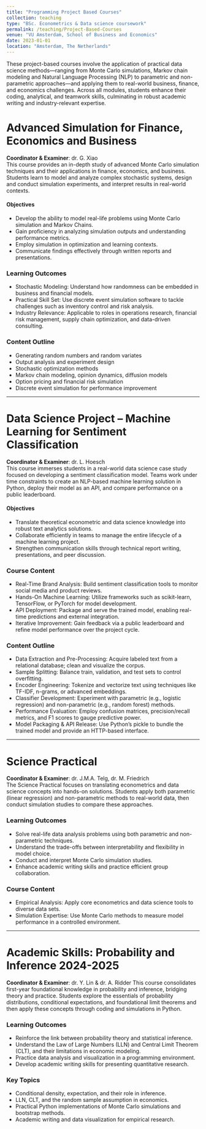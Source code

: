 ```yaml
---
title: "Programming Project Based Courses"
collection: teaching
type: "BSc. Econometrics & Data science coursework"
permalink: /teaching/Project-Based-Courses
venue: "VU Amsterdam, School of Business and Economics"
date: 2023-01-01
location: "Amsterdam, The Netherlands"
---
```

These project-based courses involve the application of practical data science methods—ranging from Monte Carlo simulations, Markov chain modeling and Natural Language Processing (NLP) to parametric and non-parametric approaches—and applying them to real-world business, finance, and economics challenges. Across all modules, students enhance their coding, analytical, and teamwork skills, culminating in robust academic writing and industry-relevant expertise.

# Advanced Simulation for Finance, Economics and Business
**Coordinator & Examiner**: dr. G. Xiao  
This course provides an in-depth study of advanced Monte Carlo simulation techniques and their applications in finance, economics, and business. Students learn to model and analyze complex stochastic systems, design and conduct simulation experiments, and interpret results in real-world contexts.

#### Objectives
- Develop the ability to model real-life problems using Monte Carlo simulation and Markov Chains.  
- Gain proficiency in analyzing simulation outputs and understanding performance metrics.  
- Employ simulation in optimization and learning contexts.  
- Communicate findings effectively through written reports and presentations.

### Learning Outcomes
- Stochastic Modeling: Understand how randomness can be embedded in business and financial models.  
- Practical Skill Set: Use discrete event simulation software to tackle challenges such as inventory control and risk analysis.  
- Industry Relevance: Applicable to roles in operations research, financial risk management, supply chain optimization, and data-driven consulting.

### Content Outline
- Generating random numbers and random variates  
- Output analysis and experiment design  
- Stochastic optimization methods  
- Markov chain modeling, opinion dynamics, diffusion models  
- Option pricing and financial risk simulation  
- Discrete event simulation for performance improvement  

---

# Data Science Project – Machine Learning for Sentiment Classification
**Coordinator & Examiner**: dr. L. Hoesch  
This course immerses students in a real-world data science case study focused on developing a sentiment classification model. Teams work under time constraints to create an NLP-based machine learning solution in Python, deploy their model as an API, and compare performance on a public leaderboard.

#### Objectives
- Translate theoretical econometric and data science knowledge into robust text analytics solutions.  
- Collaborate efficiently in teams to manage the entire lifecycle of a machine learning project.  
- Strengthen communication skills through technical report writing, presentations, and peer discussion.

### Course Content
- Real-Time Brand Analysis: Build sentiment classification tools to monitor social media and product reviews.  
- Hands-On Machine Learning: Utilize frameworks such as scikit-learn, TensorFlow, or PyTorch for model development.  
- API Deployment: Package and serve the trained model, enabling real-time predictions and external integration.  
- Iterative Improvement: Gain feedback via a public leaderboard and refine model performance over the project cycle.

### Content Outline
- Data Extraction and Pre-Processing: Acquire labeled text from a relational database; clean and visualize the corpus.  
- Sample Splitting: Balance train, validation, and test sets to control overfitting.  
- Encoder Engineering: Tokenize and vectorize text using techniques like TF-IDF, n-grams, or advanced embeddings.  
- Classifier Development: Experiment with parametric (e.g., logistic regression) and non-parametric (e.g., random forest) methods.  
- Performance Evaluation: Employ confusion matrices, precision/recall metrics, and F1 scores to gauge predictive power.  
- Model Packaging & API Release: Use Python’s pickle to bundle the trained model and provide an HTTP-based interface.

---

# Science Practical 
**Coordinator & Examiner**: dr. J.M.A. Telg, dr. M. Friedrich  
The Science Practical focuses on translating econometrics and data science concepts into hands-on solutions. Students apply both parametric (linear regression) and non-parametric methods to real-world data, then conduct simulation studies to compare these approaches.

### Learning Outcomes
- Solve real-life data analysis problems using both parametric and non-parametric techniques.  
- Understand the trade-offs between interpretability and flexibility in model choice.  
- Conduct and interpret Monte Carlo simulation studies.  
- Enhance academic writing skills and practice efficient group collaboration.

### Course Content
- Empirical Analysis: Apply core econometrics and data science tools to diverse data sets.  
- Simulation Expertise: Use Monte Carlo methods to measure model performance in a controlled environment.  

---

# Academic Skills: Probability and Inference 2024-2025
**Coordinator & Examiner**: dr. Y. Lin & dr. A. Ridder
This course consolidates first-year foundational knowledge in probability and inference, bridging theory and practice. Students explore the essentials of probability distributions, conditional expectations, and foundational limit theorems and then apply these concepts through coding and simulations in Python.

### Learning Outcomes
- Reinforce the link between probability theory and statistical inference.  
- Understand the Law of Large Numbers (LLN) and Central Limit Theorem (CLT), and their limitations in economic modeling.  
- Practice data analysis and visualization in a programming environment.  
- Develop academic writing skills for presenting quantitative research.

### Key Topics
- Conditional density, expectation, and their role in inference.  
- LLN, CLT, and the random sample assumption in economics.  
- Practical Python implementations of Monte Carlo simulations and bootstrap methods.  
- Academic writing and data visualization for empirical research.
